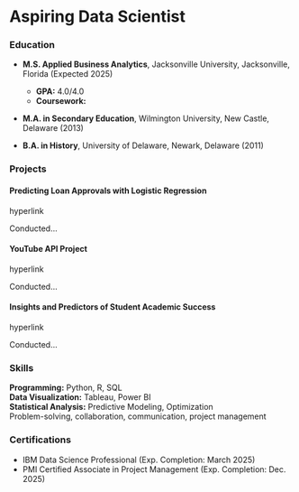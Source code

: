 # Aspiring Data Scientist

### Education
- **M.S. Applied Business Analytics**, Jacksonville University, Jacksonville, Florida (Expected 2025)  
  - **GPA:** 4.0/4.0
  - **Coursework:** 

- **M.A. in Secondary Education**, Wilmington University, New Castle, Delaware (2013)

- **B.A. in History**, University of Delaware, Newark, Delaware (2011)


### Projects
#### Predicting Loan Approvals with Logistic Regression

hyperlink

Conducted...


#### YouTube API Project

hyperlink

Conducted...

#### Insights and Predictors of Student Academic Success

hyperlink

Conducted...


### Skills
**Programming:** Python, R, SQL  
**Data Visualization:** Tableau, Power BI  
**Statistical Analysis:** Predictive Modeling, Optimization  
Problem-solving, collaboration, communication, project management  


### Certifications
- IBM Data Science Professional (Exp. Completion: March 2025)  
- PMI Certified Associate in Project Management (Exp. Completion: Dec. 2025)  


